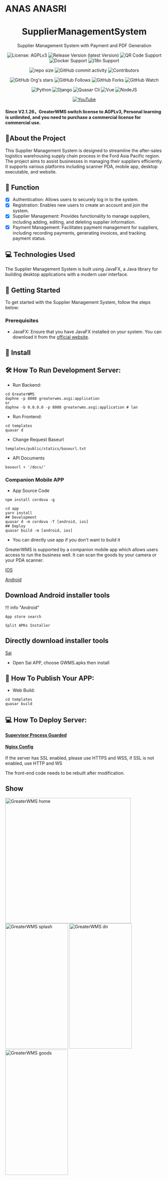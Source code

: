 # ANAS ANASRI
<div align="center">
  <h1>SupplierManagementSystem</h1>
  <p>Supplier Management System with Payment and PDF Generation</p>

<!-- Badges -->
![License: AGPLv3](https://img.shields.io/github/license/GreaterWMS/GreaterWMS)
![Release Version (latest Version)](https://img.shields.io/github/v/release/GreaterWMS/GreaterWMS?color=orange&include_prereleases)
![QR Code Support](https://img.shields.io/badge/QR--Code-Support-orange.svg)
![Docker Support](https://img.shields.io/badge/Docker-Support-orange.svg)
![i18n Support](https://img.shields.io/badge/i18n-Support-orange.svg)

![repo size](https://img.shields.io/github/repo-size/GreaterWMS/GreaterWMS)
![GitHub commit activity](https://img.shields.io/github/commit-activity/m/GreaterWMS/GreaterWMS)
![Contributors](https://img.shields.io/github/contributors/GreaterWMS/GreaterWMS?color=blue)

![GitHub Org's stars](https://img.shields.io/github/stars/GreaterWMS?style=social)
![GitHub Follows](https://img.shields.io/github/followers/Singosgu?style=social)
![GitHub Forks](https://img.shields.io/github/forks/GreaterWMS/GreaterWMS?style=social)
![GitHub Watch](https://img.shields.io/github/watchers/GreaterWMS/GreaterWMS?style=social)

![Python](https://img.shields.io/badge/Python-3.8.10-yellowgreen)
![Django](https://img.shields.io/badge/Django-4.1.2-yellowgreen)
![Quasar Cli](https://img.shields.io/badge/Quasar/cli-1.2.1-yellowgreen)
![Vue](https://img.shields.io/badge/Vue-2.6.0-yellowgreen)
![NodeJS](https://img.shields.io/badge/NodeJS-14.19.3-yellowgreen)

[![YouTube](https://img.shields.io/youtube/channel/subscribers/UCPW1wciGMIEh7CYOdLnsloA?color=red&label=YouTube&logo=youtube&style=for-the-badge)](https://www.youtube.com/channel/UCPW1wciGMIEh7CYOdLnsloA)

</div>

#### Since V2.1.26，GreaterWMS switch license to AGPLv3, Personal learning is unlimited, and you need to purchase a commercial license for commercial use.

[//]: # (About the Project)
## :star2:About the Project

This Supplier Management System is designed to streamline the after-sales logistics warehousing supply chain process in the Ford Asia Pacific region. The project aims to assist businesses in managing their suppliers efficiently. It supports various platforms including scanner PDA, mobile app, desktop executable, and website.


[//]: # (Function)
## :dart: Function

* [x] Authentication: Allows users to securely log in to the system.
* [x] Registration: Enables new users to create an account and join the system.
* [x] Supplier Management: Provides functionality to manage suppliers, including adding, editing, and deleting supplier information.
* [x] Payment Management: Facilitates payment management for suppliers, including recording payments, generating invoices, and tracking payment status.

## :computer: Technologies Used

The Supplier Management System is built using JavaFX, a Java library for building desktop applications with a modern user interface.

## :rocket: Getting Started

To get started with the Supplier Management System, follow the steps below:

### Prerequisites

- JavaFX: Ensure that you have JavaFX installed on your system. You can download it from the [official website](https://openjfx.io/).

[//]: # (Install)
## :compass: Install

[//]: # (development)
## :hammer_and_wrench: How To Run Development Server:

- Run Backend:
~~~shell
cd GreaterWMS
daphne -p 8008 greaterwms.asgi:application
or
daphne -b 0.0.0.0 -p 8008 greaterwms.asgi:application # lan
~~~

- Run Frontend:
~~~shell
cd templates
quasar d
~~~

- Change Request Baseurl
~~~shell
templates/public/statics/baseurl.txt
~~~

- API Documents

~~~shell
baseurl + '/docs/'
~~~

### Companion Mobile APP

- App Source Code

~~~shell
npm install cordova -g

cd app
yarn install
## Development
quasar d -m cordova -T [android, ios]
## Deploy
quasar build -m [android, ios]
~~~

- You can directly use app if you don't want to build it 

GreaterWMS is supported by a companion mobile app which allows users access to run the business well.
It can scan the goods by your camera or your PDA scanner.

[IOS](https://apps.apple.com/gb/app/intelligent-warehousing-gwms/id6444078526)

[Android](https://production.56yhz.com/media/GWMS.apks)

## Download Android installer tools

!!! info "Android"
    
    App store search

    Split APKs Installer 

## Directly download installer tools

[Sai](https://po.56yhz.com/media/sai.apk)

- Open Sai APP, choose GWMS.apks then install

[//]: # (publish)
## :trumpet: How To Publish Your APP:

- Web Build:

~~~shell
cd templates
quasar build
~~~

[//]: # (deploy)
## :computer: How To Deploy Server:

<h4>
  <a href="https://www.56yhz.com/supervisor_process_guarded.html">Supervisor Process Guarded</a>
</h4>
<h4>
  <a href="https://www.56yhz.com/nginx_config.html">Nginx Config</a>
</h4>

If the server has SSL enabled, please use HTTPS and WSS, if SSL is not enabled, use HTTP and WS

The front-end code needs to be rebuilt after modification.

## Show
<div align="left">
    <img src="static/img/GreaterWMS_en.png" alt="GreaterWMS home" width="" height="400" />
</div>
<div align="left">
    <img src="static/img/mobile_splash.jpg" alt="GreaterWMS splash" width="200" height="400" />
    <img src="static/img/mobile_dn_en.jpg" alt="GreaterWMS dn" width="200" height="400" />
    <img src="static/img/mobile_equ_en.jpg" alt="GreaterWMS goods" width="200" height="400" />
</div>
